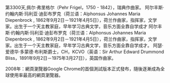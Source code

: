 第3300天,佩尔·弗里格尔（Pehr Frigel，1750 - 1842），瑞典作曲家。
阿尔丰斯·约翰内斯·玛利亚·迪彭布罗克（荷兰语：Alphonsus Johannes Maria Diepenbrock , 1862年9月2日－1921年4月5日），荷兰作曲家，指挥家，文学家。出生于一个天主教家庭，早年学习古典文学，音乐方面全靠自学成才
阿尔丰斯·约翰内斯·玛利亚·迪彭布罗克（荷兰语：Alphonsus Johannes Maria Diepenbrock , 1862年9月2日－1921年4月5日），荷兰作曲家，指挥家，文学家。出生于一个天主教家庭，早年学习古典文学，音乐方面全靠自学成才。
阿瑟·爱德华·多蒙德·布利斯爵士，CH，KCVO（英语：Sir Arthur Edward Drummond Bliss，1891年9月2日－1975年3月27日），英国作曲家。

2008年：網頁瀏覽器Google Chrome的首個測試版本正式發布，隨後逐漸成為全球使用率最高的網頁瀏覽器。